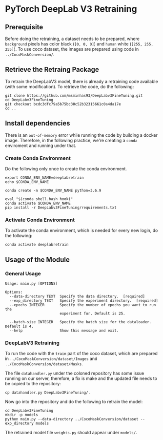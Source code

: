 # PyTorch DeepLab V3 Retraining

## Prerequisite
Before doing the retraining, a dataset needs to be prepared, where `background`
pixels has color black (`[0, 0, 0]`) and `human` white (`[255, 255, 255]`). To use
coco dataset, the images are prepared using code in `../CocoMaskConversion/`.

## Retrieve the Retraing Package
To retrain the DeepLabV3 model, there is already a retraining code available (with some modification).
To retrieve the code, do the following:
```
git clone https://github.com/msminhas93/DeepLabv3FineTuning.git
cd DeepLabv3FineTuning
git checkout bcdc3dfc79a5b75bc30c52b32315661c0a4da17e
cd ..
```

## Install dependencies
There is an `out-of-memory` error while running the code by building a docker image. Therefore,
in the following practice, we're creating a `conda` enviroment and running under that.

### Create Conda Environment
Do the following only once to create the conda environment.
```
export CONDA_ENV_NAME=deeplabretrain
echo $CONDA_ENV_NAME

conda create -n $CONDA_ENV_NAME python=3.6.9

eval "$(conda shell.bash hook)"
conda activate $CONDA_ENV_NAME
pip install -r DeepLabv3FineTuning/requirements.txt
```

### Activate Conda Environment
To activate the conda environment, which is needed for every new login, do the following:
```
conda activate deeplabretrain
```

## Usage of the Module

### General Usage
```
Usage: main.py [OPTIONS]

Options:
  --data-directory TEXT  Specify the data directory.  [required]
  --exp_directory TEXT   Specify the experiment directory.  [required]
  --epochs INTEGER       Specify the number of epochs you want to run the
                         experiment for. Default is 25.

  --batch-size INTEGER   Specify the batch size for the dataloader. Default is 4.
  --help                 Show this message and exit.
```

### DeepLabV3 Retraining
To run the code with the `train` part of the coco dataset, which are prepared in
`../CocoMaskConversion/dataset/Images` and `../CocoMaskConversion/dataset/Masks`.

The file `datahandler.py` under the coloned repository has some issue running on
our server, therefore, a fix is make and the updated file needs to be copied to 
the repository:
```
cp datahandler.py DeepLabv3FineTuning/.
```

Now go into the repository and do the following to retrain the model:
```
cd DeepLabv3FineTuning
mkdir -p models
python main.py --data-directory ../CocoMaskConversion/dataset --exp_directory models
```

The retrained model file `weights.py` should appear under `models/`.